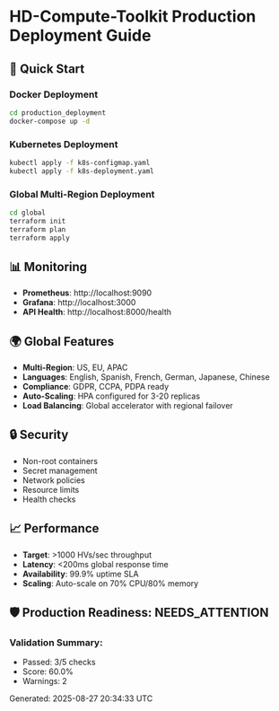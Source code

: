 # HD-Compute-Toolkit Production Deployment Guide

## 🚀 Quick Start

### Docker Deployment
```bash
cd production_deployment
docker-compose up -d
```

### Kubernetes Deployment
```bash
kubectl apply -f k8s-configmap.yaml
kubectl apply -f k8s-deployment.yaml
```

### Global Multi-Region Deployment
```bash
cd global
terraform init
terraform plan
terraform apply
```

## 📊 Monitoring

- **Prometheus**: http://localhost:9090
- **Grafana**: http://localhost:3000
- **API Health**: http://localhost:8000/health

## 🌍 Global Features

- **Multi-Region**: US, EU, APAC
- **Languages**: English, Spanish, French, German, Japanese, Chinese
- **Compliance**: GDPR, CCPA, PDPA ready
- **Auto-Scaling**: HPA configured for 3-20 replicas
- **Load Balancing**: Global accelerator with regional failover

## 🔒 Security

- Non-root containers
- Secret management
- Network policies
- Resource limits
- Health checks

## 📈 Performance

- **Target**: >1000 HVs/sec throughput
- **Latency**: <200ms global response time
- **Availability**: 99.9% uptime SLA
- **Scaling**: Auto-scale on 70% CPU/80% memory

## 🛡️ Production Readiness: NEEDS_ATTENTION

### Validation Summary:
- Passed: 3/5 checks
- Score: 60.0%
- Warnings: 2

Generated: 2025-08-27 20:34:33 UTC
